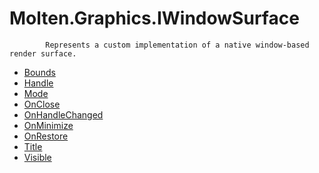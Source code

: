 ﻿  
# Molten.Graphics.IWindowSurface

            Represents a custom implementation of a native window-based render surface.
            
  
*  [Bounds](docs/Molten.Render/Molten/Graphics/IWindowSurface/Bounds.md)  
*  [Handle](docs/Molten.Render/Molten/Graphics/IWindowSurface/Handle.md)  
*  [Mode](docs/Molten.Render/Molten/Graphics/IWindowSurface/Mode.md)  
*  [OnClose](docs/Molten.Render/Molten/Graphics/IWindowSurface/OnClose.md)  
*  [OnHandleChanged](docs/Molten.Render/Molten/Graphics/IWindowSurface/OnHandleChanged.md)  
*  [OnMinimize](docs/Molten.Render/Molten/Graphics/IWindowSurface/OnMinimize.md)  
*  [OnRestore](docs/Molten.Render/Molten/Graphics/IWindowSurface/OnRestore.md)  
*  [Title](docs/Molten.Render/Molten/Graphics/IWindowSurface/Title.md)  
*  [Visible](docs/Molten.Render/Molten/Graphics/IWindowSurface/Visible.md)
